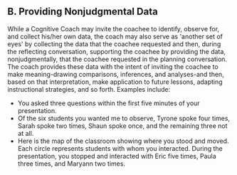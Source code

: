 ## B. Providing Nonjudgmental Data

While a Cognitive Coach may invite the coachee to identify, observe for, and collect his/her own data, the coach may also serve as 'another set of eyes' by collecting the data that the coachee requested and then, during the reflecting conversation, supporting the coachee by providing the data, nonjudgmentally, that the coachee requested in the planning conversation. The coach provides these data with the intent of inviting the coachee to make meaning-drawing comparisons, inferences, and analyses-and then, based on that interpretation, make application to future lessons, adapting instructional strategies, and so forth. Examples include:

- You asked three questions within the first five minutes of your presentation.
- Of the six students you wanted me to observe, Tyrone spoke four times, Sarah spoke two times, Shaun spoke once, and the remaining three not at all.
- Here is the map of the classroom showing where you stood and moved. Each circle represents students with whom you interacted. During the presentation, you stopped and interacted with Eric five times, Paula three times, and Maryann two times.